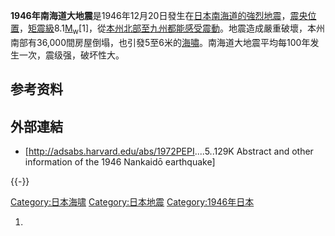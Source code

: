 **1946年南海道大地震**是1946年12月20日發生在[日本](../Page/日本.md "wikilink")[南海道的強烈](https://zh.wikipedia.org/wiki/南海道 "wikilink")[地震](../Page/地震.md "wikilink")，[震央位置](../Page/震央.md "wikilink")，[矩震級](https://zh.wikipedia.org/wiki/矩震級 "wikilink")8.1[M<sub>w</sub>](https://zh.wikipedia.org/wiki/矩震級 "wikilink")\[1\]，從[本州北部至](../Page/本州.md "wikilink")[九州都能感受震動](https://zh.wikipedia.org/wiki/九州 "wikilink")。地震造成嚴重破壞，本州南部有36,000間房屋倒塌，也引發5至6米的[海嘯](https://zh.wikipedia.org/wiki/海嘯 "wikilink")。南海道大地震平均每100年发生一次，震级强，破坏性大。

## 参考资料

## 外部連結

  - \[<http://adsabs.harvard.edu/abs/1972PEPI>....5..129K Abstract and
    other information of the 1946 Nankaidō earthquake\]

{{-}}

[Category:日本海啸](https://zh.wikipedia.org/wiki/Category:日本海啸 "wikilink")
[Category:日本地震](https://zh.wikipedia.org/wiki/Category:日本地震 "wikilink")
[Category:1946年日本](https://zh.wikipedia.org/wiki/Category:1946年日本 "wikilink")

1.